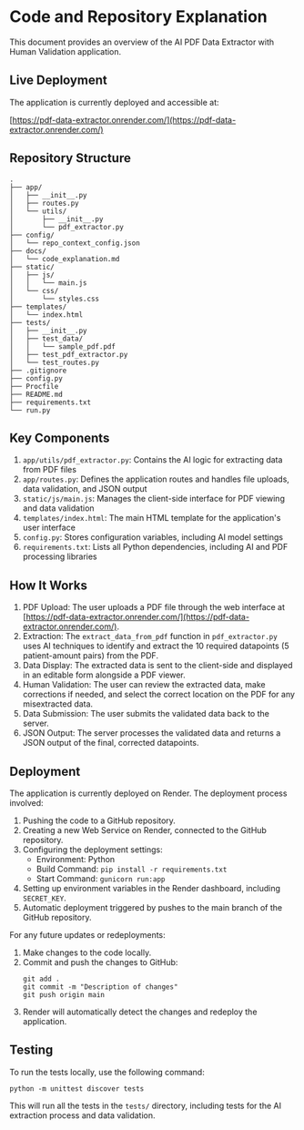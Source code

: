 # Code and Repository Explanation

This document provides an overview of the AI PDF Data Extractor with Human Validation application.

## Live Deployment

The application is currently deployed and accessible at:

[https://pdf-data-extractor.onrender.com/](https://pdf-data-extractor.onrender.com/)

## Repository Structure

```
.
├── app/
│   ├── __init__.py
│   ├── routes.py
│   └── utils/
│       ├── __init__.py
│       └── pdf_extractor.py
├── config/
│   └── repo_context_config.json
├── docs/
│   └── code_explanation.md
├── static/
│   ├── js/
│   │   └── main.js
│   └── css/
│       └── styles.css
├── templates/
│   └── index.html
├── tests/
│   ├── __init__.py
│   ├── test_data/
│   │   └── sample_pdf.pdf
│   ├── test_pdf_extractor.py
│   └── test_routes.py
├── .gitignore
├── config.py
├── Procfile
├── README.md
├── requirements.txt
└── run.py
```

## Key Components

1. `app/utils/pdf_extractor.py`: Contains the AI logic for extracting data from PDF files
2. `app/routes.py`: Defines the application routes and handles file uploads, data validation, and JSON output
3. `static/js/main.js`: Manages the client-side interface for PDF viewing and data validation
4. `templates/index.html`: The main HTML template for the application's user interface
5. `config.py`: Stores configuration variables, including AI model settings
6. `requirements.txt`: Lists all Python dependencies, including AI and PDF processing libraries

## How It Works

1. PDF Upload: The user uploads a PDF file through the web interface at [https://pdf-data-extractor.onrender.com/](https://pdf-data-extractor.onrender.com/).
2. Extraction: The `extract_data_from_pdf` function in `pdf_extractor.py` uses AI techniques to identify and extract the 10 required datapoints (5 patient-amount pairs) from the PDF.
3. Data Display: The extracted data is sent to the client-side and displayed in an editable form alongside a PDF viewer.
4. Human Validation: The user can review the extracted data, make corrections if needed, and select the correct location on the PDF for any misextracted data.
5. Data Submission: The user submits the validated data back to the server.
6. JSON Output: The server processes the validated data and returns a JSON output of the final, corrected datapoints.


## Deployment

The application is currently deployed on Render. The deployment process involved:

1. Pushing the code to a GitHub repository.
2. Creating a new Web Service on Render, connected to the GitHub repository.
3. Configuring the deployment settings:
   - Environment: Python
   - Build Command: `pip install -r requirements.txt`
   - Start Command: `gunicorn run:app`
4. Setting up environment variables in the Render dashboard, including `SECRET_KEY`.
5. Automatic deployment triggered by pushes to the main branch of the GitHub repository.

For any future updates or redeployments:

1. Make changes to the code locally.
2. Commit and push the changes to GitHub:
   ```
   git add .
   git commit -m "Description of changes"
   git push origin main
   ```
3. Render will automatically detect the changes and redeploy the application.

## Testing

To run the tests locally, use the following command:

```
python -m unittest discover tests
```

This will run all the tests in the `tests/` directory, including tests for the AI extraction process and data validation.
